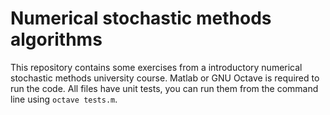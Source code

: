 # Numerical stochastic methods algorithms

This repository contains some exercises from a introductory numerical stochastic methods university course. Matlab or GNU Octave is required to run the code. All files have unit tests, you can run them from the command line using `octave tests.m`.
